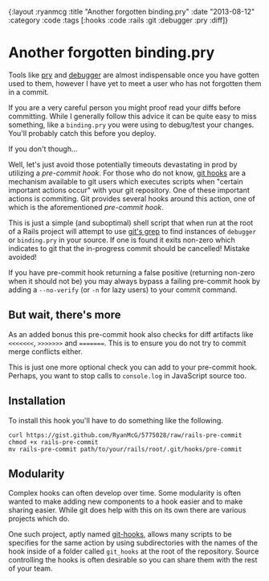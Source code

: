 {:layout :ryanmcg
 :title "Another forgotten binding.pry"
 :date "2013-08-12"
 :category :code
 :tags [:hooks :code :rails :git :debugger :pry :diff]}

# Another forgotten binding.pry

Tools like [pry][] and [debugger][] are almost indispensable once you have
gotten used to them, however I have yet to meet a user who has not forgotten
them in a commit.

If you are a very careful person you might proof read your diffs before
committing. While I generally follow this advice it can be quite easy to miss
something, like a `binding.pry` you were using to debug/test your changes.
You'll probably catch this before you deploy.

If you don't though&hellip;

Well, let's just avoid those potentially timeouts devastating in prod by
utilizing a *pre-commit hook*. For those who do not know, [git hooks][] are a
mechanism available to git users which executes scripts when "certain important
actions occur" with your git repository. One of these important actions is
commiting.  Git provides several hooks around this action, one of which is the
aforementioned *pre-commit hook*.

<script src="https://gist.github.com/RyanMcG/5775028.js"></script>

This is just a simple (and suboptimal) shell script that when run at the
root of a Rails project will attempt to use [git's grep][gg] to find instances of
`debugger` or `binding.pry` in your source. If one is found it exits non-zero
which indicates to git that the in-progress commit should be cancelled! Mistake
avoided!

If you have pre-commit hook returning a false positive (returning non-zero when
it should not be) you may always bypass a failing pre-commit hook by adding a
`--no-verify` (or `-n` for lazy users) to your commit command.

## But wait, there's more

As an added bonus this pre-commit hook also checks for diff artifacts like
`<<<<<<<`, `>>>>>>>` and `=======`. This is to ensure you do not try to commit
merge conflicts either.

This is just one more optional check you can add to your pre-commit hook.
Perhaps, you want to stop calls to `console.log` in JavaScript source too.

## Installation

To install this hook you'll have to do something like the following.

    curl https://gist.github.com/RyanMcG/5775028/raw/rails-pre-commit
    chmod +x rails-pre-commit
    mv rails-pre-commit path/to/your/rails/root/.git/hooks/pre-commit

## Modularity

Complex hooks can often develop over time. Some modularity is often wanted to
make adding new components to a hook easier and to make sharing easier. While
git does help with this on its own there are various projects which do.

One such project, aptly named [git-hooks][], allows many scripts to be specifies
for the same action by using subdirectories with the names of the hook inside of
a folder called `git_hooks` at the root of the repository. Source controlling
the hooks is often desirable so you can share them with the rest of your team.

[pry]: http://pryrepl.org/
[debugger]: http://devdocs.io/javascript/statements/debugger
[git hooks]: http://git-scm.com/book/en/Customizing-Git-Git-Hooks
[git-hooks]: https://github.com/icefox/git-hooks
[gg]: https://www.kernel.org/pub/software/scm/git/docs/git-grep.html
